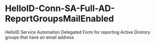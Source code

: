 # HelloID-Conn-SA-Full-AD-ReportGroupsMailEnabled
HelloID Service Automation Delegated Form for reporting Active Diretory groups that have an email address
